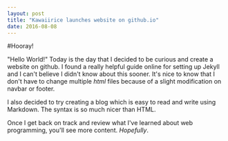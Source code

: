 ```yaml
---
layout: post
title: "Kawaiirice launches website on github.io"
date: 2016-08-08
---
```


#Hooray!

"Hello World!" Today is the day that I decided to be curious and create a website on github.
I found a really helpful guide online for setting up Jekyll and I can't believe I didn't know 
about this sooner. It's nice to know that I don't have to change multiple *html* files because
of a slight modification on navbar or footer. 

I also decided to try creating a blog which is easy to read and write using Markdown. The syntax
is so much nicer than HTML. 

Once I get back on track and review what I've learned about web programming, you'll see more content. _Hopefully_.
